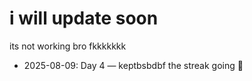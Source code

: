  <h1>i will update soon</h1>

its not working bro fkkkkkkk
- 2025-08-09: Day 4 — keptbsbdbf the streak going 🚀